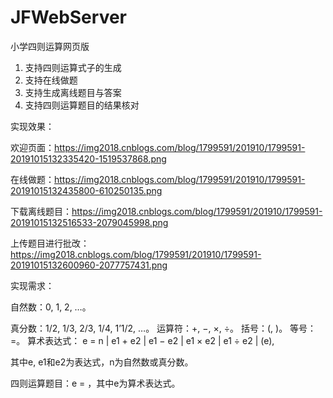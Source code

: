 # JFWebServer
小学四则运算网页版

1. 支持四则运算式子的生成
2. 支持在线做题
3. 支持生成离线题目与答案
4. 支持四则运算题目的结果核对

实现效果：

欢迎页面：https://img2018.cnblogs.com/blog/1799591/201910/1799591-20191015132335420-1519537868.png

在线做题：https://img2018.cnblogs.com/blog/1799591/201910/1799591-20191015132435800-610250135.png

下载离线题目：https://img2018.cnblogs.com/blog/1799591/201910/1799591-20191015132516533-2079045998.png

上传题目进行批改：https://img2018.cnblogs.com/blog/1799591/201910/1799591-20191015132600960-2077757431.png

实现需求：

自然数：0, 1, 2, …。

真分数：1/2, 1/3, 2/3, 1/4, 1’1/2, …。
运算符：+, −, ×, ÷。
括号：(, )。
等号：=。
算术表达式：
e = n | e1 + e2 | e1 − e2 | e1 × e2 | e1 ÷ e2 | (e),

其中e, e1和e2为表达式，n为自然数或真分数。

四则运算题目：e = ，其中e为算术表达式。

